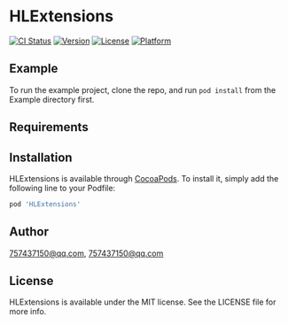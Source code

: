 # HLExtensions

[![CI Status](http://img.shields.io/travis/757437150@qq.com/HLExtensions.svg?style=flat)](https://travis-ci.org/757437150@qq.com/HLExtensions)
[![Version](https://img.shields.io/cocoapods/v/HLExtensions.svg?style=flat)](http://cocoapods.org/pods/HLExtensions)
[![License](https://img.shields.io/cocoapods/l/HLExtensions.svg?style=flat)](http://cocoapods.org/pods/HLExtensions)
[![Platform](https://img.shields.io/cocoapods/p/HLExtensions.svg?style=flat)](http://cocoapods.org/pods/HLExtensions)

## Example

To run the example project, clone the repo, and run `pod install` from the Example directory first.

## Requirements

## Installation

HLExtensions is available through [CocoaPods](http://cocoapods.org). To install
it, simply add the following line to your Podfile:

```ruby
pod 'HLExtensions'
```

## Author

757437150@qq.com, 757437150@qq.com

## License

HLExtensions is available under the MIT license. See the LICENSE file for more info.

